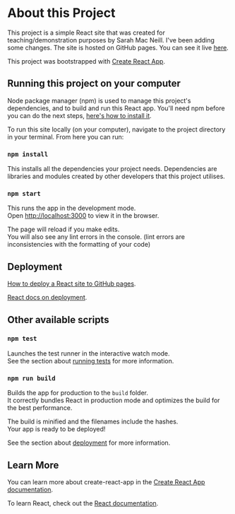 # About this Project

This project is a simple React site that was created for teaching/demonstration purposes by Sarah Mac Neill.
I've been adding some changes. The site is hosted on GitHub pages. You can see it live [here]().

This project was bootstrapped with [Create React App](https://github.com/facebook/create-react-app).

## Running this project on your computer

Node package manager (npm) is used to manage this project's dependencies, and to build and run this React app. You'll need npm before you can do the next steps, [here's how to install it](https://www.npmjs.com/get-npm).

To run this site locally (on your computer), navigate to the project directory in your terminal. From here you can run:

### `npm install`

This installs all the dependencies your project needs. Dependencies are libraries and modules created by other developers that this project utilises.

### `npm start`

This runs the app in the development mode.\
Open [http://localhost:3000](http://localhost:3000) to view it in the browser.

The page will reload if you make edits.\
You will also see any lint errors in the console. (lint errors are inconsistencies with the formatting of your code)

## Deployment

[How to deploy a React site to GitHub pages](https://dev.to/yuribenjamin/how-to-deploy-react-app-in-github-pages-2a1f).

[React docs on deployment](https://facebook.github.io/create-react-app/docs/deployment).

## Other available scripts

### `npm test`

Launches the test runner in the interactive watch mode.\
See the section about [running tests](https://facebook.github.io/create-react-app/docs/running-tests) for more information.

### `npm run build`

Builds the app for production to the `build` folder.\
It correctly bundles React in production mode and optimizes the build for the best performance.

The build is minified and the filenames include the hashes.\
Your app is ready to be deployed!

See the section about [deployment](https://facebook.github.io/create-react-app/docs/deployment) for more information.

## Learn More

You can learn more about create-react-app in the [Create React App documentation](https://facebook.github.io/create-react-app/docs/getting-started).

To learn React, check out the [React documentation](https://reactjs.org/).
